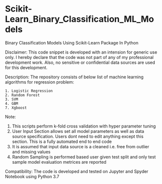 # Scikit-Learn_Binary_Classification_ML_Models
Binary Classification Models Using Scikit-Learn Package In Python

Disclaimer: This code snippet is developed with an intension for generic use only. I hereby declare that the code was not part of any of my professional development work. Also, no sensitive or confidential data sources are used for this development.

Description: The repository consists of below list of machine learning algorithms for regression problem:

	1. Logistic Regression
	2. Random Forest
	3. SVM
	4. GBM
	7. Xgboost

Note:
1. This scripts perform k-fold cross validation with hyper parameter tuning 
2. User Input Section allows set all model parameters as well as data source specification. Users dont need to edit anything except this    section. This is a fully automated end to end code
3. It is assumed that input data source is a cleaned i.e. free from outlier and missing values
4. Random Sampling is performed based user given test split and only test sample model evaluation metrices are reported

Compatibility: The code is developed and tested on Jupyter and Spyder Notebook using Python 3.7
